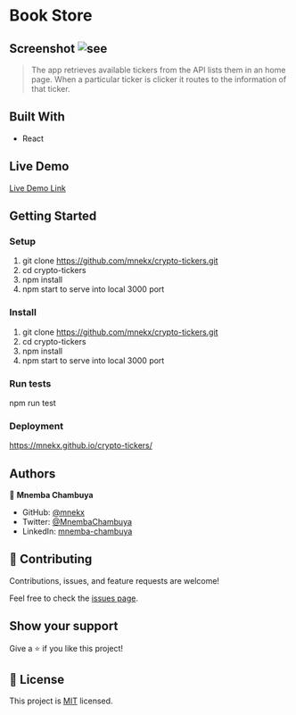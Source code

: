 # Book Store

## Screenshot ![see](./src/assets/images/screenshot.png?raw=true 'Title')

> The app retrieves available tickers from the API lists them in an home page. When a particular ticker is clicker it routes to the information of that ticker.

## Built With

- React

## Live Demo

[Live Demo Link](https://mnekx.github.io/crypto-tickers/)

## Getting Started

### Setup

1. git clone https://github.com/mnekx/crypto-tickers.git
2. cd crypto-tickers
3. npm install
4. npm start to serve into local 3000 port

### Install

1. git clone https://github.com/mnekx/crypto-tickers.git
2. cd crypto-tickers
3. npm install
4. npm start to serve into local 3000 port

### Run tests

npm run test

### Deployment

https://mnekx.github.io/crypto-tickers/

## Authors

👤 **Mnemba Chambuya**

- GitHub: [@mnekx](https://github.com/mnekx)
- Twitter: [@MnembaChambuya](https://twitter.com/MnembaChambuya)
- LinkedIn: [mnemba-chambuya](https://linkedin.com/in/mnemba-chambuya)

## 🤝 Contributing

Contributions, issues, and feature requests are welcome!

Feel free to check the [issues page](../../issues/).

## Show your support

Give a ⭐️ if you like this project!

## 📝 License

This project is [MIT](./MIT.md) licensed.
